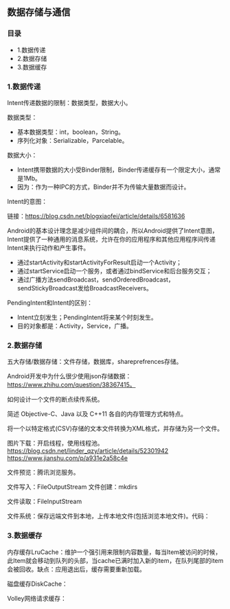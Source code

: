 ## 数据存储与通信

### 目录

- 1.数据传递
- 2.数据存储
- 3.数据缓存

### 1.数据传递

Intent传递数据的限制：数据类型，数据大小。

数据类型：

* 基本数据类型：int，boolean，String。
* 序列化对象：Serializable，Parcelable。

数据大小：

* Intent携带数据的大小受Binder限制，Binder传递缓存有一个限定大小，通常是1Mb。
* 因为：作为一种IPC的方式，Binder并不为传输大量数据而设计。

Intent的意图：

链接：https://blog.csdn.net/blogxiaofei/article/details/6581636

Android的基本设计理念是减少组件间的耦合，所以Android提供了Intent意图，Intent提供了一种通用的消息系统，允许在你的应用程序和其他应用程序间传递Intent来执行动作和产生事件。

* 通过startActivity和startActivityForResult启动一个Activity；
* 通过startService启动一个服务，或者通过bindService和后台服务交互；
* 通过广播方法sendBroadcast，sendOrderedBroadcast，sendStickyBroadcast发给BroadcastReceivers。

PendingIntent和Intent的区别：

* Intent立刻发生；PendingIntent将来某个时刻发生。
* 目的对象都是：Activity，Service，广播。

### 2.数据存储

五大存储/数据存储：文件存储，数据库，shareprefrences存储。

Android开发中为什么很少使用json存储数据：https://www.zhihu.com/question/38367415。

如何设计一个文件的断点续传系统。

简述 Objective-C、Java 以及 C++11 各自的内存管理方式和特点。

将一个以特定格式(CSV)存储的文本文件转换为XML格式，并存储为另一个文件。

图片下载：开启线程，使用线程池。
https://blog.csdn.net/linder_qzy/article/details/52301942
https://www.jianshu.com/p/a931e2a58c4e

文件预览：腾讯浏览服务。

文件写入：FileOutputStream 文件创建：mkdirs

文件读取：FileInputStream

文件系统：保存远端文件到本地，上传本地文件(包括浏览本地文件)。代码：

### 3.数据缓存

内存缓存LruCache：维护一个强引用来限制内容数量，每当Item被访问的时候，此Item就会移动到队列的头部，当cache已满时加入新的item，在队列尾部的item会被回收。缺点：应用退出后，缓存需要重新加载。

磁盘缓存DiskCache：

Volley网络请求缓存：
